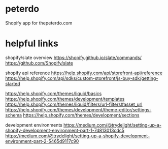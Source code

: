 # peterdo
Shopify app for thepeterdo.com

# helpful links

shopify/slate overview
https://shopify.github.io/slate/commands/
https://github.com/Shopify/slate

shopify api reference
https://help.shopify.com/api/storefront-api/reference
https://help.shopify.com/api/sdks/custom-storefront/js-buy-sdk/getting-started

https://help.shopify.com/themes/liquid/basics
https://help.shopify.com/themes/development/templates
https://help.shopify.com/themes/liquid/filters/url-filters#asset_url
https://help.shopify.com/themes/development/theme-editor/settings-schema
https://help.shopify.com/themes/development/sections

development environments
https://medium.com/@trydelight/setting-up-a-shopify-development-environment-part-1-7d813013cdc5
https://medium.com/@trydelight/setting-up-a-shopify-development-environment-part-2-5465d9117c90

